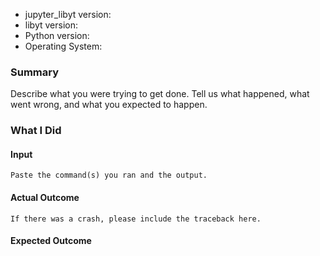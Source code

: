 * jupyter_libyt version:
* libyt version:
* Python version:
* Operating System:

### Summary

Describe what you were trying to get done.
Tell us what happened, what went wrong, and what you expected to happen.

### What I Did

#### Input

```
Paste the command(s) you ran and the output.
```

#### Actual Outcome

```
If there was a crash, please include the traceback here.
```

#### Expected Outcome


